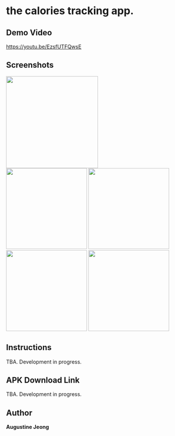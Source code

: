# the calories tracking app.

## Demo Video
https://youtu.be/EzsfUTFQwsE

## Screenshots 
<div>
<img src="https://user-images.githubusercontent.com/14143525/81294373-a7b2f600-9023-11ea-8aac-3fd8dfcf860d.png" width="250">
  
<div>
<img src="https://user-images.githubusercontent.com/14143525/81294088-32472580-9023-11ea-9b82-bb126738404b.png" width="220">
<img src="https://user-images.githubusercontent.com/14143525/81294094-3410e900-9023-11ea-968f-4da1932945fe.png" width="220">
<img src="https://user-images.githubusercontent.com/14143525/81294102-36734300-9023-11ea-8360-dadc4877e71b.png" width="220">
<img src="https://user-images.githubusercontent.com/14143525/81294105-383d0680-9023-11ea-8b9f-09899a8d31f4.png" width="220">

## Instructions
TBA. Development in progress.

## APK Download Link
TBA. Development in progress.

## Author
**Augustine Jeong**
